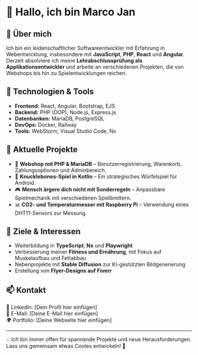 # 👋 Hallo, ich bin Marco Jan

## 🚀 Über mich
Ich bin ein leidenschaftlicher Softwareentwickler mit Erfahrung in Webentwicklung, insbesondere mit **JavaScript**, **PHP**, **React** und **Angular**. Derzeit absolviere ich meine **Lehrabschlussprüfung als Applikationsentwickler** und arbeite an verschiedenen Projekten, die von Webshops bis hin zu Spielentwicklungen reichen.

## 🔧 Technologien & Tools
- **Frontend:** React, Angular, Bootstrap, EJS
- **Backend:** PHP (OOP), Node.js, Express.js
- **Datenbanken:** MariaDB, PostgreSQL
- **DevOps:** Docker, Railway
- **Tools:** WebStorm, Visual Studio Code, Nx

## 📌 Aktuelle Projekte
- 🛒 **Webshop mit PHP & MariaDB** – Benutzerregistrierung, Warenkorb, Zahlungsoptionen und Adminbereich.
- 🎲 **Knucklebones-Spiel in Kotlin** – Ein strategisches Würfelspiel für Android.
- 🎮 **Mensch ärgere dich nicht mit Sonderregeln** – Anpassbare Spielmechanik mit verschiedenen Spielbrettern.
- 📊 **CO2- und Temperaturmesser mit Raspberry Pi** – Verwendung eines DHT11-Sensors zur Messung.

## 🎯 Ziele & Interessen
- Weiterbildung in **TypeScript**, **Nx** und **Playwright**
- Verbesserung meiner **Fitness und Ernährung**, mit Fokus auf Muskelaufbau und Fettabbau
- Nebenprojekte mit **Stable Diffusion** zur KI-gestützten Bildgenerierung
- Erstellung von **Flyer-Designs auf Fiverr**

## 📫 Kontakt
📍 LinkedIn: [Dein Profil hier einfügen]  
📧 E-Mail: [Deine E-Mail hier einfügen]  
🌍 Portfolio: [Deine Webseite hier einfügen]

---
💡 Ich bin immer offen für spannende Projekte und neue Herausforderungen. Lass uns gemeinsam etwas Cooles entwickeln! 🚀